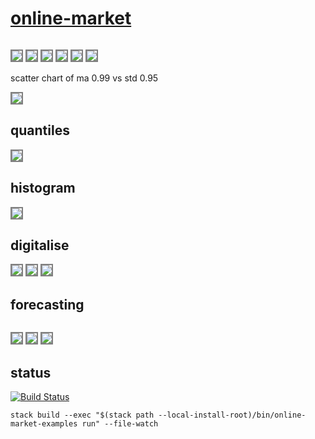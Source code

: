 [online-market](https://tonyday567.github.io/online-market/index.html)
===

```{.output .stats}
```

<img style="border:2px solid grey" src="other/c1.svg">

<img style="border:2px solid grey" src="other/c2.svg">

<img style="border:2px solid grey" src="other/c3.svg">

<img style="border:2px solid grey" src="other/c4.svg">

<img style="border:2px solid grey" src="other/c5.svg">

<img style="border:2px solid grey" src="other/c6.svg">

scatter chart of ma 0.99 vs std 0.95

<img style="border:2px solid grey" src="other/scatter.svg">

quantiles
---

<img style="border:2px solid grey" src="other/quantiles.svg">

histogram
---

<img style="border:2px solid grey" src="other/histogram.svg">

digitalise
---

<img style="border:2px solid grey" src="other/digitalise.svg">

<img style="border:2px solid grey" src="other/digitcheck.svg">

<img style="border:2px solid grey" src="other/digitpixel.svg">

forecasting
---

```{.output .forecast}
```

<img style="border:2px solid grey" src="other/histogramf.svg">

<img style="border:2px solid grey" src="other/scatterf.svg">

<img style="border:2px solid grey" src="other/digitf.svg">

status
---

[![Build Status](https://travis-ci.org/tonyday567/online-market.svg)](https://travis-ci.org/tonyday567/online-market)

~~~
stack build --exec "$(stack path --local-install-root)/bin/online-market-examples run" --file-watch
~~~
